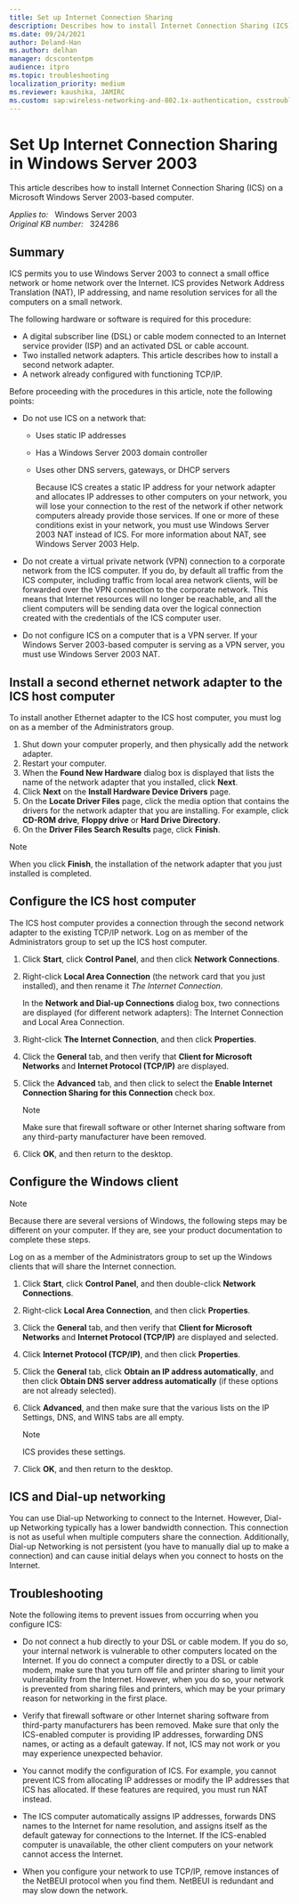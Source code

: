 ```yaml
---
title: Set up Internet Connection Sharing
description: Describes how to install Internet Connection Sharing (ICS) on a Microsoft Windows Server 2003-based computer.
ms.date: 09/24/2021
author: Deland-Han
ms.author: delhan
manager: dcscontentpm
audience: itpro
ms.topic: troubleshooting
localization_priority: medium
ms.reviewer: kaushika, JAMIRC
ms.custom: sap:wireless-networking-and-802.1x-authentication, csstroubleshoot
---
```

# Set Up Internet Connection Sharing in Windows Server 2003

This article describes how to install Internet Connection Sharing (ICS) on a Microsoft Windows Server 2003-based computer.

_Applies to:_ &nbsp; Windows Server 2003  
_Original KB number:_ &nbsp; 324286

## Summary

ICS permits you to use Windows Server 2003 to connect a small office network or home network over the Internet. ICS provides Network Address Translation (NAT), IP addressing, and name resolution services for all the computers on a small network.

The following hardware or software is required for this procedure:

- A digital subscriber line (DSL) or cable modem connected to an Internet service provider (ISP) and an activated DSL or cable account.
- Two installed network adapters. This article describes how to install a second network adapter.
- A network already configured with functioning TCP/IP.

Before proceeding with the procedures in this article, note the following points:

- Do not use ICS on a network that:

  - Uses static IP addresses
  - Has a Windows Server 2003 domain controller
  - Uses other DNS servers, gateways, or DHCP servers

    Because ICS creates a static IP address for your network adapter and allocates IP addresses to other computers on your network, you will lose your connection to the rest of the network if other network computers already provide those services. If one or more of these conditions exist in your network, you must use Windows Server 2003 NAT instead of ICS. For more information about NAT, see Windows Server 2003 Help.

- Do not create a virtual private network (VPN) connection to a corporate network from the ICS computer. If you do, by default all traffic from the ICS computer, including traffic from local area network clients, will be forwarded over the VPN connection to the corporate network. This means that Internet resources will no longer be reachable, and all the client computers will be sending data over the logical connection created with the credentials of the ICS computer user.

- Do not configure ICS on a computer that is a VPN server. If your Windows Server 2003-based computer is serving as a VPN server, you must use Windows Server 2003 NAT.

## Install a second ethernet network adapter to the ICS host computer

To install another Ethernet adapter to the ICS host computer, you must log on as a member of the Administrators group.

1. Shut down your computer properly, and then physically add the network adapter.
2. Restart your computer.
3. When the **Found New Hardware** dialog box is displayed that lists the name of the network adapter that you installed, click **Next**.
4. Click **Next** on the **Install Hardware Device Drivers** page.
5. On the **Locate Driver Files** page, click the media option that contains the drivers for the network adapter that you are installing. For example, click **CD-ROM drive**, **Floppy drive** or **Hard Drive Directory**.
6. On the **Driver Files Search Results** page, click **Finish**.

> [!NOTE]
> When you click **Finish**, the installation of the network adapter that you just installed is completed.

## Configure the ICS host computer

The ICS host computer provides a connection through the second network adapter to the existing TCP/IP network. Log on as member of the Administrators group to set up the ICS host computer.

1. Click **Start**, click **Control Panel**, and then click **Network Connections**.
2. Right-click **Local Area Connection** (the network card that you just installed), and then rename it *The Internet Connection*.

    In the **Network and Dial-up Connections** dialog box, two connections are displayed (for different network adapters): The Internet Connection and Local Area Connection.

3. Right-click **The Internet Connection**, and then click **Properties**.
4. Click the **General** tab, and then verify that **Client for Microsoft Networks** and **Internet Protocol (TCP/IP)** are displayed.
5. Click the **Advanced** tab, and then click to select the **Enable Internet Connection Sharing for this Connection** check box.

    > [!NOTE]
    > Make sure that firewall software or other Internet sharing software from any third-party manufacturer have been removed.
6. Click **OK**, and then return to the desktop.

## Configure the Windows client

> [!NOTE]
> Because there are several versions of Windows, the following steps may be different on your computer. If they are, see your product documentation to complete these steps.  

Log on as a member of the Administrators group to set up the Windows clients that will share the Internet connection.

1. Click **Start**, click **Control Panel**, and then double-click **Network Connections**.
2. Right-click **Local Area Connection**, and then click **Properties**.
3. Click the **General** tab, and then verify that **Client for Microsoft Networks** and **Internet Protocol (TCP/IP)** are displayed and selected.
4. Click **Internet Protocol (TCP/IP)**, and then click **Properties**.
5. Click the **General** tab, click **Obtain an IP address automatically**, and then click **Obtain DNS server address automatically** (if these options are not already selected).
6. Click **Advanced**, and then make sure that the various lists on the IP Settings, DNS, and WINS tabs are all empty.

    > [!NOTE]
    > ICS provides these settings.

7. Click **OK**, and then return to the desktop.

## ICS and Dial-up networking

You can use Dial-up Networking to connect to the Internet. However, Dial-up Networking typically has a lower bandwidth connection. This connection is not as useful when multiple computers share the connection. Additionally, Dial-up Networking is not persistent (you have to manually dial up to make a connection) and can cause initial delays when you connect to hosts on the Internet.

## Troubleshooting

Note the following items to prevent issues from occurring when you configure ICS:

- Do not connect a hub directly to your DSL or cable modem. If you do so, your internal network is vulnerable to other computers located on the Internet. If you do connect a computer directly to a DSL or cable modem, make sure that you turn off file and printer sharing to limit your vulnerability from the Internet. However, when you do so, your network is prevented from sharing files and printers, which may be your primary reason for networking in the first place.

- Verify that firewall software or other Internet sharing software from third-party manufacturers has been removed. Make sure that only the ICS-enabled computer is providing IP addresses, forwarding DNS names, or acting as a default gateway. If not, ICS may not work or you may experience unexpected behavior.

- You cannot modify the configuration of ICS. For example, you cannot prevent ICS from allocating IP addresses or modify the IP addresses that ICS has allocated. If these features are required, you must run NAT instead.

- The ICS computer automatically assigns IP addresses, forwards DNS names to the Internet for name resolution, and assigns itself as the default gateway for connections to the Internet. If the ICS-enabled computer is unavailable, the other client computers on your network cannot access the Internet.

- When you configure your network to use TCP/IP, remove instances of the NetBEUI protocol when you find them. NetBEUI is redundant and may slow down the network.
